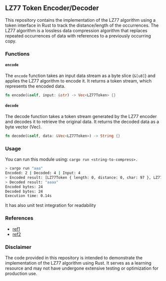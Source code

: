 ## LZ77 Token Encoder/Decoder

This repository contains the implementation of the LZ77 algorithm using a token interface in Rust to track the distance/length of the occurrences. The LZ77 algorithm is a lossless data compression algorithm that replaces repeated occurrences of data with references to a previously occurring copy.

### Functions

#### `encode`

The `encode` function takes an input data stream as a byte slice (`&[u8]`) and applies the LZ77 algorithm to encode it. It returns a token stream, which represents the encoded data.

```rust
fn encode(&self, input: &str) -> Vec<LZ77Token> {}
```

#### `decode`

The decode function takes a token stream generated by the LZ77 encoder and decodes it to retrieve the original data. It returns the decoded data as a byte vector (Vec<u8>).

```rust
fn decode(&self, data: &Vec<LZ77Token>) -> String {}
```

### Usage

You can run this module using: `cargo run <string-to-compress>.`

```bash
> cargo run "aaa"
Encoded: 2 | Decoded: 4 | Input: 4
> Encoded result: [LZ77Token { length: 0, distance: 0, char: 97 }, LZ77Token { length: 3, distance: 1, char: 0 }]
> Decoded result: "aaaa"
Encoded bytes: 24
Decoded bytes: 24
Execution time: 0.14s     
```

It has also unit test integration for readability 

### References
- [ref1](https://www2.cs.duke.edu/csed/curious/compression/lzw.html)
- [ref2]([url](https://en.wikipedia.org/wiki/LZ77_and_LZ78)https://en.wikipedia.org/wiki/LZ77_and_LZ78)

### Disclaimer

The code provided in this repository is intended to demonstrate the implementation of the LZ77 algorithm using Rust. It serves as a learning resource and may not have undergone extensive testing or optimization for production use.
